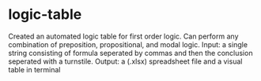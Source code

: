 # logic-table

Created an automated logic table for first order logic. Can perform any combination of preposition, propositional, and modal logic.
Input: a single string consisting of formula seperated by commas and then the conclusion seperated with a turnstile.
Output: a (.xlsx) spreadsheet file and a visual table in terminal

